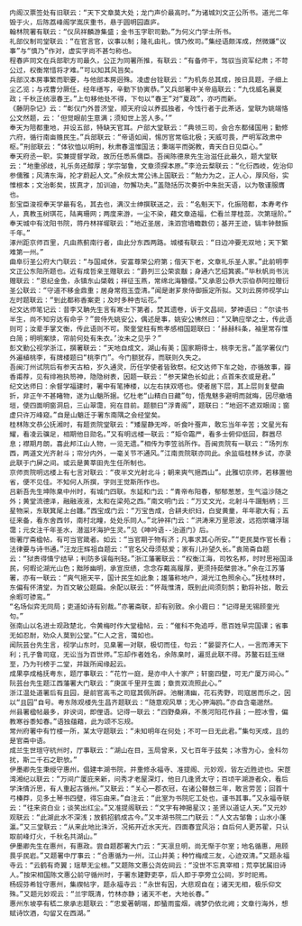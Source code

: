 <!-- { "loadSidebar": true } -->
	内阁汉票签处有旧联云：“天下文章莫大处；龙门声价最高时。”为诸城刘文正公所书。道光二年毁于火，后陈荔峰阁学嵩庆重书，悬于圆明园直庐。
	翰林院署有联云：“仪凤祥麟游集盛；金书玉字职司勤。”为何义门学士所书。
	礼部仪制司堂联云：“在官言官，议事以制；隆礼由礼，慎乃攸司。”集经语颇浑成，然微嫌“议事”与“慎乃”作对，虚实字尚不甚匀称也。
	程春庐同文在兵部职方司最久，公正为同署所推，有联云：“有备师干，驾驭当资军纪肃；不苛公过，权衡常惜将才难。”可以知其风旨矣。
	兵部汉本房事繁而职要，与他部本房迥殊。凌虚台铨联云：“为机务总其成，按日具题，子细上尘乙览；与戎曹分厥任，经年缮写，辛勤下协寅恭。”又兵部署中关帝庙联云：“九伐威名襄夏政；千秋正统凛春王。”上句移他处不得，下句以“春王”对“夏政”，亦巧而新。
	《藤阴杂记》云：“彰仪门外普济堂，顺天府设以养孤独者，今饯行者于此茶话，堂联为姚端恪公文然题，云：‘但觉眼前生意满；须知世上苦人多。’”
	奉天为陪都重地，并设五部，特缺天官耳。户部大堂联云：“典领三司，会合东都储国用；勤修六府，循行南亩赡民生。”兵部联云：“帝语如闻，惕厉官常临北极；天威可畏，严明军政肃中枢。”刑部联云：“体钦恤以明刑，秋肃春温惟国法；秉端平而弼教，青天白日见臣心。”
	奉天府丞一职，实兼提督学政，故历任悉系儒臣。吾闽陈德泉先生治滋任此最久，题大堂联云：“地重邠歧，礼乐务还醇厚；学宗邹鲁，文章须探本原。”李沧云楘联云：“化衍西岐，佐治仰参儒雅；风清东海，抡才蔚起人文。”余叔太常公讳上国联云：“勉力为之，正人心，厚风俗，实惟根本；文治彰矣，拔真才，加训迪，勿懈功夫。”盖隐括历次奏折中朱批天语，以为敬谨服膺也。
	彭宝臣浚视奉天学最有名，其去也，满汉士绅撰联送之，云：“名魁天下，化振陪都，本寿考作人，真教玉树琪花，陆离珊网；两度来游，一尘不染，藉文章造福，伫看兰芽桂蕊，次第瑶阶。”
	奉天城中有沈阳书院，蒋丹林祥墀联云：“地近圣居，洙泗宫墙瞻数仞；基开王迹，镐丰钟鼓振千年。”
	涿州距京师百里，凡由燕蓟南行者，由此分东西两路。城楼有联云：“日边冲要无双地；天下繁难第一州。”
	曲阜衍圣公府大门联云：“与国咸休，安富尊荣公府第；偕天下老，文章礼乐圣人家。”此前明李文正公东阳所题也。近有成哲亲王赠联云：“爵列三公荣衮黻；身通六艺绍箕裘。”毕秋帆尚书沅赠联云：“恩纪金鱼，永镇东山棨戟；祥征玉燕，常绵北海簪缨。”又承恩公恭大宗伯恭阿拉赠衍圣公联云：“守道不移金鼎重；居身常抱玉壶清。”闻是谢芗泉侍御振定所拟。又刘云房师视学山左时题联云：“到此都称香案吏；及时多种杏坛花。”
	纪文达师笔记云：昔李又聃先生言有寒士下第者，焚其遗卷，诉于文昌祠，梦神语曰：“尔读书半生，尚不知穷达有命乎？”尝侍先姚安公，偶述是事，姚安公怫然曰：“又聃应举之士，传此语则可；汝辈手掌文衡，传此语则不可。聚奎堂柱有熊孝感相国题联曰：‘赫赫科条，袖里常存惟白简；明明案牍，帘前何处有朱衣。’汝未之见乎？”
	彭文勤公视学浙江，撰署联云：“天地自成文，湖山有美；国家期得士，桃李无言。”盖学署仪门外遍植桃李，有牌楼题曰“桃李门”。今门额犹存，而联则久失之。
	吾闽汀州试院后有参天古柏，岁久通灵，历任学使者皆致祭。纪文达师下车之始，亦循故事，瓣香甫荐，见有绯袍执笏神，隐隐树表，因题一联云：“参天黛色长如此；点首朱衣或是君。”
	纪文达师曰：余督学福建时，署中有笔捧楼，以左右挟双塔也。使者居下层，其上层则复壁曲折，非正午不甚睹物，遂为山魈所据。忆杜老“山精白日藏”句，悟鬼魅多避明而就晦，因尽撤墙垣，使四面明窗洞启，三山翠霭，宛在目前。题额曰“浮青阁”，题联曰：“地迥不遮双眼阔；窗虚只许万峰窥。”自是山魈迁于署东南隅之会经堂矣。
	桂林陈文恭公抚湘时，有题贡院堂联云：“矮屋静无哗，听食叶蚕声，敢忘当年辛苦；文星光有耀，看凌云骥足，相期他日勋名。”又有明远楼一联云：“矩令霜严，看多士俯仰低回，群嚣尽息；襟期月朗，喜此邦江山人物，一览无遗。”相传为李笠翁所作。吾闽贡院有一联云：“场列东西，两道文光齐射斗；帘分内外，一毫关节不通风。”江南贡院联亦同此。余监临桂林乡试，亦录此联于门屏之间。或云是黄莘田先生任所制也。
	京师贡院明远楼上有七言对联云：“夜半文光射北斗；朝来爽气挹西山”。此雅切京师，若移置他省，便不见佳。不知何人所撰，字则王觉斯所作也。
	吕新吾先生坤陈臬中州时，有城门四联。东延和门云：“青帝布阳春，郁郁葱葱，生气溢沙随之外；黄堂流德泽，融融液液，太和在梁苑之西。”南文明门云：“万丈文光，北射斗牛蹑魁柄；三星物采，东联箕尾上台躔。”西宝成门云：“万宝告成，合耕夫织妇，白叟黄童，年年歌大有；五征来备，看东舍西邻，南村北疃，处处乐同人。”北钟祥门云：“洪涛来万里恩波，远抱崇墉浮瑞霭；元女注千年圣水，潜滋环海护生灵。”见《呻吟语--治道门》后。
	衙署厅斋楹帖，有可当官箴者。如云：“当官期于物有济；凡事求其心所安。”“吏民莫作官长看；法律要与诗书通。”汪龙庄辉祖自题云：“官名父母须慈爱；家有儿孙望久长。”袁简斋自题云：“狱贵得情宁结早；判防多误每刑轻。”浙江藩署联云：“权衡江海，司牧名邦，时时思裕国泽民，何暇论湖光山色；黜陟幽明，承宣庶绩，念念存戴高履厚，更须持茹檗尝冰。”余在江苏藩署，亦有一联云：“爽气挹天平，国计民生如此象；雄藩称地户，湖光江色照余心。”抚桂林时，东偏有怀清堂，为百文敏公题扁。余配以联云：“怀哉惟清，既到此间须刻鹄；勤将补拙，敢云余暇可骖鸾。”
	“名场似弈无同局；吏道如诗有别裁。”亦署斋联，却有别致。余小霞曰：“记得是无锡顾奎光句。”
	张南山以名进士观政楚北，令黄梅时作大堂楹帖，云：“催科不免追呼，愿百姓早完国课；省事无如忍耐，劝众人莫到公堂。”仁人之言，蔼如也。
	闻阮芸台先生言，视学山东时，见臬署一对联，极切而佳，句云：“晏婴齐仁人，一言而溥天下利；孔子鲁司寇，无讼当为百世师。”忘却作者姓名，余陈臬时，遍觅此联不得。苏鳌石廷玉继至，乃为刊榜于二堂，并跋所闻缘起云。
	成果亭成格抚粤东，题厅事联云：“花竹一庭，是亦中人十家产；轩窗四壁，可无广厦万间心。”
	阮芸台先生题江西藩署大门联云：“庚匡千里开生面；章贡双流照此心。”
	浙江温处道署后有且园，是前官高韦之司寇其佩所辟。池榭清幽，花石秀野，司寇居而乐之，因以“且园”自号。粤东陈观楼先生昌齐题联云：“随意观风草；无心狎海鸥。”亦自含毫邈然。
	州县署楹帖最多，非谀词，即俚语。记得一联云：“四野桑麻，不羡河阳花作县；一腔冰雪，偏教寒谷黍知春。”语独蕴藉，此为颂不忘规。
	常州府署中有竹楼一所，某太守题联云：“未知明年在何处；不可一日无此君。”集句天成，且的是官斋中语。
	成兰生世瑄守杭州时，厅事联云：“湖山在目，玉局曾来，又七百年于兹矣；冰雪为心，金科勿扰，斯二千石之职欤。”
	伊墨卿先生秉绶守惠州，倡建丰湖书院，并重修永福寺、准提阁、元妙观，皆左近胜迹也。宋茝湾湘纪以联云：“万间广厦庇来新，问秀才老屋深灯，他日几逢贤太守；百顷平湖游者众，看后学洙情沂思，有人重起古循州。”又联云：“关心一郡衣冠，在诸公鼛鼓三年，敢言劳苦；回首十弓榛莽，见多土琴书四壁，得忘由来。”自注云：“此室为书院庀工处也，谨书其事。”又永福寺联云：“往来资白业；谈笑出红尘。”又准提阁联云：“文字有神揭星汉；圣贤以道证人天。”又元妙观联云：“此湖此水不深浅；放鹤招鹤成古今。”又丰湖书院二门联云：“人文古邹鲁；山水小蓬瀛。”又三堂联云：“从来此地比洙沂，况拓开近水天光，四面春宜风浴；自后何人更苏翟，只认取前峰灯火，千秋名共湖山。”
	伊墨卿先生在惠州，有惠政。尝自题郡署大门云：“天凛旦明，尚无惭于尔室；地名循惠，用顾畏乎民岩。”又题署中厅事云：“合惠循为一州，江山并美；种竹梅成三友，心迹双清。”又题永福寺云：“云鹤有奇翼；瑶草无尘根。”又题陈文惠公尧佐祠云：“没世不忘真宰相；荒亭犹属旧诗人。”按宋相国陈文惠公前守循州时，于署东建野吏亭，后人即于亭旁立公祠，岁时祀焉。
	杨砚芬希铨守惠州，集禊帖字，题永福寺云：“永世有因，大悲观自在；诸天无相，极乐仰文殊。”又题元妙观云：“兰宇既清，竹林亦静；诸天不老，大地长春。”
	惠州东坡亭有嵇二泉承志题联云：“忠爱著朝端，即蜑雨蛮烟，魂梦仍依北阙；文章行海外，想赋诗饮酒，勾留又在西湖。”
